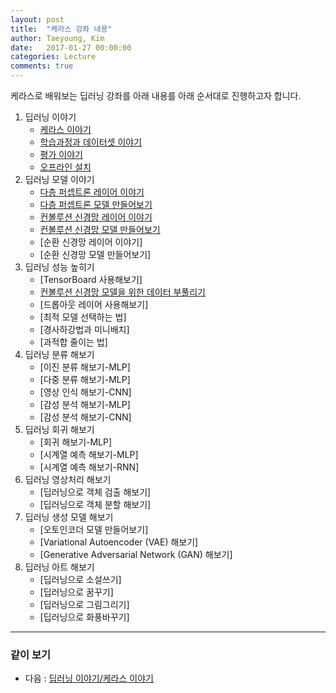```yaml
---
layout: post
title:  "케라스 강좌 내용"
author: Taeyoung, Kim
date:   2017-01-27 00:00:00
categories: Lecture
comments: true
---
```

케라스로 배워보는 딥러닝 강좌를 아래 내용를 아래 순서대로 진행하고자 합니다.

1. 딥러닝 이야기
    * [케라스 이야기](https://tykimos.github.io/Keras/2017/01/27/Keras_Talk/)
    * [학습과정과 데이터셋 이야기](https://tykimos.github.io/Keras/2017/03/25/Dataset_and_Fit_Talk/)
    * [평가 이야기](https://tykimos.github.io/Keras/2017/05/22/Evaluation_Talk/)
    * [오프라인 설치](https://tykimos.github.io/Keras/2017/03/15/Keras_Offline_Install/)
1. 딥러닝 모델 이야기
    * [다층 퍼셉트론 레이어 이야기](https://tykimos.github.io/Keras/2017/01/27/MLP_Layer_Talk/)
    * [다층 퍼셉트론 모델 만들어보기](https://tykimos.github.io/Keras/2017/02/04/MLP_Getting_Started/)
    * [컨볼루션 신경망 레이어 이야기](https://tykimos.github.io/Keras/2017/01/27/CNN_Layer_Talk/)
    * [컨볼루션 신경망 모델 만들어보기](https://tykimos.github.io/Keras/2017/03/08/CNN_Getting_Started/)
    * [순환 신경망 레이어 이야기]    
    * [순환 신경망 모델 만들어보기]
1. 딥러닝 성능 높히기
    * [TensorBoard 사용해보기]
    * [컨볼루션 신경망 모델을 위한 데이터 부풀리기](https://tykimos.github.io/Keras/2017/03/08/CNN_Data_Augmentation/) 
    * [드롭아웃 레이어 사용해보기]
    * [최적 모델 선택하는 법]
    * [경사하강법과 미니배치]
    * [과적합 줄이는 법]
1. 딥러닝 분류 해보기
    * [이진 분류 해보기-MLP]
    * [다중 분류 해보기-MLP]
    * [영상 인식 해보기-CNN]
    * [감성 분석 해보기-MLP]
    * [감성 분석 해보기-CNN]    
1. 딥러닝 회귀 해보기
    * [회귀 해보기-MLP]
    * [시계열 예측 해보기-MLP]
    * [시계열 예측 해보기-RNN]
1. 딥러닝 영상처리 해보기
    * [딥러닝으로 객체 검출 해보기]
    * [딥러닝으로 객체 분할 해보기]    
1. 딥러닝 생성 모델 해보기
    * [오토인코더 모델 만들어보기]    
    * [Variational Autoencoder (VAE) 해보기]
    * [Generative Adversarial Network (GAN) 해보기]   
1. 딥러닝 아트 해보기
    * [딥러닝으로 소설쓰기]
    * [딥러닝으로 꿈꾸기]
    * [딥러닝으로 그림그리기]
    * [딥러닝으로 화풍바꾸기]

---

### 같이 보기

* 다음 : [딥러닝 이야기/케라스 이야기](https://tykimos.github.io/Keras/2017/01/27/Keras_Talk/)
